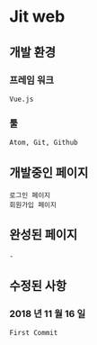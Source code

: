 # Jit web

## 개발 환경

### 프레임 워크

```
Vue.js
```

### 툴

```
Atom, Git, Github
```

## 개발중인 페이지

```
로그인 페이지
회원가입 페이지
```

## 완성된 페이지

```
-
```

## 수정된 사항

### 2018 년 11 월 16 일

```
First Commit
```
